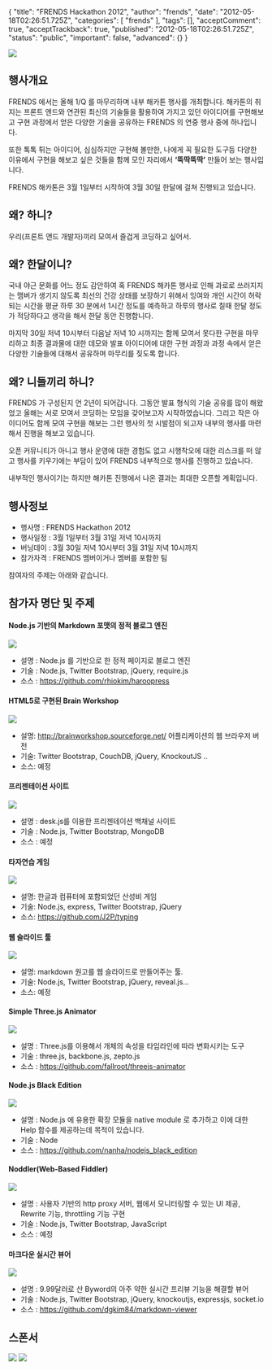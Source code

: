 {
    "title": "FRENDS Hackathon 2012",
    "author": "frends",
    "date": "2012-05-18T02:26:51.725Z",
    "categories": [
        "frends"
    ],
    "tags": [],
    "acceptComment": true,
    "acceptTrackback": true,
    "published": "2012-05-18T02:26:51.725Z",
    "status": "public",
    "important": false,
    "advanced": {}
}

![](./@img/frends-hackathon-20124.png)

## 행사개요

FRENDS 에서는 올해 1/Q 를 마무리하며 내부 해카톤 행사를 개최합니다.  해카톤의 취지는 프론트 앤드와 연관된 최신의 기술들을 활용하여 가지고 있던 아이디어를 구현해보고 구현 과정에서 얻은 다양한 기술을 공유하는 FRENDS 의 연중 행사 중에 하나입니다.

또한 톡톡 튀는 아이디어, 심심하지만 구현해 볼만한, 나에게 꼭 필요한 도구등 다양한 이유에서 구현을 해보고 싶은 것들을 함께 모인 자리에서 **‘뚝딱뚝딱’** 만들어 보는 행사입니다.

FRENDS 해카톤은 3월 1일부터 시작하여 3월 30일 한달에 걸쳐 진행되고 있습니다.

 

## 왜? 하니?

우리(프론트 앤드 개발자)끼리 모여서 즐겁게 코딩하고 싶어서.

 

## 왜? 한달이니?

국내 야근 문화를 어느 정도 감안하여 혹 FRENDS 해카톤 행사로 인해 과로로 쓰러지지는 맴버가 생기지 않도록 최선의 건강 상태를 보장하기 위해서 잉여와 개인 시간이 허락되는 시간을 평균 하루 30 분에서  1시간 정도를 예측하고 하루의 행사로 칠때 한달 정도가 적당하다고 생각을 해서 한달 동안 진행합니다.

마지막 30일 저녁 10시부터 다음날 저녁 10 시까지는 함께 모여서 못다한 구현을 마무리하고 최종 결과물에 대한 데모와 발표 아이디어에 대한 구현 과정과  과정 속에서 얻은 다양한 기술들에 대해서 공유하며 마무리를 짖도록 합니다.

 

## 왜? 니들끼리 하니?

FRENDS 가 구성된지 언 2년이 되어갑니다.  그동안 발표 형식의 기술 공유를 많이 해왔었고 올해는 서로 모여서 코딩하는 모임을 갖어보고자 시작하였습니다. 그리고 작은 아이디어도 함께 모여 구현을 해보는 그런 행사의 첫 시발점이 되고자 내부의 행사를 마련해서 진행을 해보고 있습니다.

오픈 커뮤니티가 아니고 행사 운영에 대한 경험도 없고 시행착오에 대한 리스크를 떠 않고 행사를 키우기에는 부담이 있어 FRENDS 내부적으로 행사를 진행하고 있습니다.

내부적인 행사이기는 하지만 해카톤 진행에서 나온 결과는 최대한 오픈할 계획입니다.

 

## 행사정보

* 행사명 : FRENDS Hackathon 2012
* 행사일정 : 3월 1일부터 3월 31일 저녁 10시까지
* 버닝데이 : 3월 30일 저녁 10시부터 3월 31일 저녁 10시까지
* 참가자격 : FRENDS 멤버이거나 멤버를 포함한 팀

참여자의 주제는 아래와 같습니다.

## 참가자 명단 및 주제

#### Node.js 기반의 Markdown 포맷의 정적 블로그 엔진
![](./@img/rhiokim.png)

* 설명 : Node.js 를 기반으로 한 정적 페이지로 블로그 엔진
* 기술 : Node.js, Twitter Bootstrap, jQuery, require.js
* 소스 : https://github.com/rhiokim/haroopress

#### HTML5로 구현된 Brain Workshop
![](./@img/andrwj.png)

* 설명: http://brainworkshop.sourceforge.net/ 어플리케이션의 웹 브라우저 버전
* 기술: Twitter Bootstrap, CouchDB, jQuery, KnockoutJS ..
* 소스: 예정

#### 프리젠테이션 사이트
![](./@img/outsider.png)

* 설명 : desk.js를 이용한 프리젠테이션 백채널 사이트
* 기술 : Node.js, Twitter Bootstrap, MongoDB
* 소스 : 예정

#### 타자연습 게임
![](./@img/j2p1.png)

* 설명: 한글과 컴퓨터에 포함되었던 산성비 게임
* 기술: Node.js, express, Twitter Bootstrap, jQuery
* 소스: https://github.com/J2P/typing

#### 웹 슬라이드 툴
![](./@img/zziuni.png)

* 설명: markdown 원고를 웹 슬라이드로 만들어주는 툴.
* 기술: Node.js, Twitter Bootstrap, jQuery, reveal.js…
* 소스: 예정

#### Simple Three.js Animator
![](./@img/fallroot1.png)

* 설명 : Three.js를 이용해서 개체의 속성을 타임라인에 따라 변화시키는 도구
* 기술 : three.js, backbone.js, zepto.js
* 소스 : https://github.com/fallroot/threejs-animator

#### Node.js Black Edition
![](./@img/nanhapark1.png)

* 설명 : Node.js 에 유용한 확장 모듈을 native module 로 추가하고 이에 대한 Help 함수를 제공하는데 목적이 있습니다.
* 기술 : Node
* 소스 : https://github.com/nanha/nodejs_black_edition

#### Noddler(Web-Based Fiddler)
![](./@img/kyungw00k.png)

* 설명 : 사용자 기반의 http proxy 서버, 웹에서 모니터링할 수 있는 UI 제공, Rewrite 기능, throttling 기능 구현
* 기술 : Node.js, Twitter Bootstrap, JavaScript
* 소스 : 예정

#### 마크다운 실시간 뷰어
![](./@img/geekdani.png)

* 설명 : 9.99달러로 산 Byword의 아주 약한 실시간 프리뷰 기능을 해결할 뷰어
* 기술 : Node.js, Twitter Bootstrap, jQuery, knockoutjs, expressjs, socket.io
* 소스 : https://github.com/dgkim84/markdown-viewer

## 스폰서

![](./@img/nexr2.png) ![](./@img/insightbook1.png)